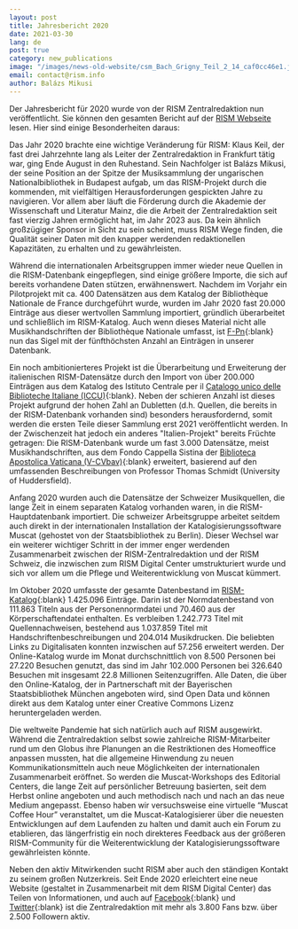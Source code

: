 ```yaml
---
layout: post
title: Jahresbericht 2020
date: 2021-03-30
lang: de
post: true
category: new_publications
image: "/images/news-old-website/csm_Bach_Grigny_Teil_2_14_caf0cc46e1.jpg"
email: contact@rism.info
author: Balázs Mikusi
---
```


Der Jahresbericht für 2020 wurde von der RISM Zentralredaktion nun veröffentlicht. Sie können den gesamten Bericht auf der [RISM Webseite](/publications/annual-reports/2020.html) lesen. Hier sind einige Besonderheiten daraus:

Das Jahr 2020 brachte eine wichtige Veränderung für RISM: Klaus Keil, der fast drei Jahrzehnte lang als Leiter der Zentralredaktion in Frankfurt tätig war, ging Ende August in den Ruhestand. Sein Nachfolger ist Balázs Mikusi, der seine Position an der Spitze der Musiksammlung der ungarischen Nationalbibliothek in Budapest aufgab, um das RISM-Projekt durch die kommenden, mit vielfältigen Herausforderungen gespickten Jahre zu navigieren. Vor allem aber läuft die Förderung durch die Akademie der Wissenschaft und Literatur Mainz, die die Arbeit der Zentralredaktion seit fast vierzig Jahren ermöglicht hat, im Jahr 2023 aus. Da kein ähnlich großzügiger Sponsor in Sicht zu sein scheint, muss RISM Wege finden, die Qualität seiner Daten mit den knapper werdenden redaktionellen Kapazitäten, zu erhalten und zu gewährleisten.

Während die internationalen Arbeitsgruppen immer wieder neue Quellen in die RISM-Datenbank eingepflegen, sind einige größere Importe, die sich auf bereits vorhandene Daten stützen, erwähnenswert. Nachdem im Vorjahr ein Pilotprojekt mit ca. 400 Datensätzen aus dem Katalog der Bibliothèque Nationale de France durchgeführt wurde, wurden im Jahr 2020 fast 20.000 Einträge aus dieser wertvollen Sammlung importiert, gründlich überarbeitet und schließlich im RISM-Katalog. Auch wenn dieses Material nicht alle Musikhandschriften der Bibliothèque Nationale umfasst, ist [F-Pn](https://opac.rism.info/search?View=rism&siglum=F-Pn){:blank} nun das Sigel mit der fünfthöchsten Anzahl an Einträgen in unserer Datenbank.

Ein noch ambitionierteres Projekt ist die Überarbeitung und Erweiterung der italienischen RISM-Datensätze durch den Import von über 200.000 Einträgen aus dem Katalog des Istituto Centrale per il [Catalogo unico delle Biblioteche Italiane (ICCU)](http://www.sbn.it/opacsbn/opac/iccu/musica.jsp){:blank}. Neben der schieren Anzahl ist dieses Projekt aufgrund der hohen Zahl an Dubletten (d.h. Quellen, die bereits in der RISM-Datenbank vorhanden sind) besonders herausfordernd, somit werden die ersten Teile dieser Sammlung erst 2021 veröffentlicht werden. In der Zwischenzeit hat jedoch ein anderes "Italien-Projekt" bereits Früchte getragen: Die RISM-Datenbank wurde um fast 3.000 Datensätze, meist Musikhandschriften, aus dem Fondo Cappella Sistina der [Biblioteca Apostolica Vaticana (V-CVbav)](https://opac.rism.info/search?View=rism&siglum=V-VCbav){:blank} erweitert, basierend auf den umfassenden Beschreibungen von Professor Thomas Schmidt (University of Huddersfield).

Anfang 2020 wurden auch die Datensätze der Schweizer Musikquellen, die lange Zeit in einem separaten Katalog vorhanden waren, in die RISM-Hauptdatenbank importiert. Die schweizer Arbeitsgruppe arbeitet seitdem auch direkt in der internationalen Installation der Katalogisierungssoftware Muscat (gehostet von der Staatsbibliothek zu Berlin). Dieser Wechsel war ein weiterer wichtiger Schritt in der immer enger werdenden Zusammenarbeit zwischen der RISM-Zentralredaktion und der RISM Schweiz, die inzwischen zum RISM Digital Center umstrukturiert wurde und sich vor allem um die Pflege und Weiterentwicklung von Muscat kümmert.

Im Oktober 2020 umfasste der gesamte Datenbestand im [RISM-Katalog](https://opac.rism.info/index.php?id=4){:blank} 1.425.096 Einträge. Darin ist der Normdatenbestand von 111.863 Titeln aus der Personennormdatei und 70.460 aus der Körperschaftendatei enthalten. Es verbleiben 1.242.773 Titel mit Quellennachweisen, bestehend aus 1.037.859 Titel mit Handschriftenbeschreibungen und 204.014 Musikdrucken. Die beliebten Links zu Digitalisaten konnten inzwischen auf 57.256 erweitert werden. Der Online-Katalog wurde im Monat durchschnittlich von 8.500 Personen bei 27.220 Besuchen genutzt, das sind im Jahr 102.000 Personen bei 326.640 Besuchen mit insgesamt 22.8 Millionen Seitenzugriffen. Alle Daten, die über den Online-Katalog, der in Partnerschaft mit der Bayerischen Staatsbibliothek München angeboten wird, sind Open Data und können direkt aus dem Katalog unter einer Creative Commons Lizenz heruntergeladen werden.

Die weltweite Pandemie hat sich natürlich auch auf RISM ausgewirkt. Während die Zentralredaktion selbst sowie zahlreiche RISM-Mitarbeiter rund um den Globus ihre Planungen an die Restriktionen des Homeoffice anpassen mussten, hat die allgemeine Hinwendung zu neuen Kommunikationsmitteln auch neue Möglichkeiten der internationalen Zusammenarbeit eröffnet. So werden die Muscat-Workshops des Editorial Centers, die lange Zeit auf persönlicher Betreuung basierten, seit dem Herbst online angeboten und auch methodisch nach und nach an das neue Medium angepasst. Ebenso haben wir versuchsweise eine virtuelle “Muscat Coffee Hour” veranstaltet, um die Muscat-Katalogisierer über die neuesten Entwicklungen auf dem Laufenden zu halten und damit auch ein Forum zu etablieren, das längerfristig ein noch direkteres Feedback aus der größeren RISM-Community für die Weiterentwicklung der Katalogisierungssoftware gewährleisten könnte.

Neben den aktiv Mitwirkenden sucht RISM aber auch den ständigen Kontakt zu seinem großen Nutzerkreis. Seit Ende 2020 erleichtert eine neue Website (gestaltet in Zusammenarbeit mit dem RISM Digital Center) das Teilen von Informationen, und auch auf [Facebook](https://www.facebook.com/RISM.info/){:blank} und [Twitter](https://twitter.com/RISM_music){:blank} ist die Zentralredaktion mit mehr als 3.800 Fans bzw. über 2.500 Followern aktiv. 

